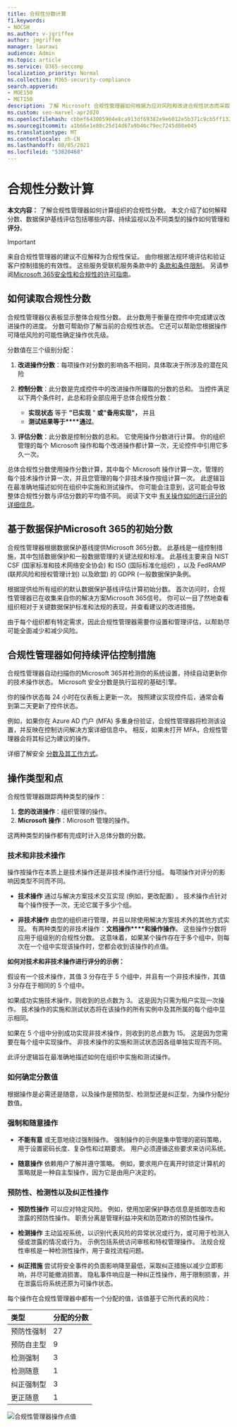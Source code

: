 ```yaml
---
title: 合规性分数计算
f1.keywords:
- NOCSH
ms.author: v-jgriffee
author: jmgriffee
manager: laurawi
audience: Admin
ms.topic: article
ms.service: O365-seccomp
localization_priority: Normal
ms.collection: M365-security-compliance
search.appverid:
- MOE150
- MET150
description: 了解 Microsoft 合规性管理器如何根据为应对风险和改进合规性状态而采取的操作计算个性化分数。
ms.custom: seo-marvel-apr2020
ms.openlocfilehash: cbbef643005904e8ca913df69382e9e6012e5b371c9cb5ff132990e1ba74c535
ms.sourcegitcommit: a1b66e1e80c25d14d67a9b46c79ec7245d88e045
ms.translationtype: MT
ms.contentlocale: zh-CN
ms.lasthandoff: 08/05/2021
ms.locfileid: "53820468"
---
```

# <a name="compliance-score-calculation"></a>合规性分数计算

**本文内容：** 了解合规性管理器如何计算组织的合规性分数。 本文介绍了如何解释分数、数据保护基线评估包括哪些内容、持续监视以及不同类型的操作如何管理和 **评分**。

> [!IMPORTANT]
> 来自合规性管理器的建议不应解释为合规性保证。 由你根据法规环境评估和验证客户控制措施的有效性。 这些服务受联机服务条款中的 [条款和条件限制](https://go.microsoft.com/fwlink/?linkid=2108910)。 另请参阅[Microsoft 365安全性和合规性的许可指南](/office365/servicedescriptions/microsoft-365-service-descriptions/microsoft-365-tenantlevel-services-licensing-guidance/microsoft-365-security-compliance-licensing-guidance)。

## <a name="how-to-read-your-compliance-score"></a>如何读取合规性分数

合规性管理器仪表板显示整体合规性分数。 此分数用于衡量在控件中完成建议改进操作的进度。 分数可帮助你了解当前的合规性状态。 它还可以帮助您根据操作可降低风险的可能性确定操作优先级。

分数值在三个级别分配：

1. **改进操作分数**：每项操作对分数的影响各不相同，具体取决于所涉及的潜在风险

2. **控制分数**：此分数是完成控件中的改进操作所赚取的分数的总和。 当控件满足以下两个条件时，此总和将全部应用于总体合规性分数：
    - **实现状态** 等于 **"已实现** " **或"备用实现"，** 并且
    - **测试结果等于****通过**。

3. **评估分数**：此分数是控制分数的总和。 它使用操作分数进行计算。 你的组织管理的每个 Microsoft 操作和每个改进操作都计算一次，无论控件中引用它多久一次。

总体合规性分数使用操作分数计算，其中每个 Microsoft 操作计算一次，管理的每个技术操作计算一次，并且您管理的每个非技术操作按组计算一次。 此逻辑旨在最准确地描述如何在组织中实施和测试操作。 你可能会注意到，这可能会导致整体合规性分数与评估分数的平均值不同。 阅读下文中 [有关操作如何进行评分的详细信息](#action-types-and-points)。

## <a name="initial-score-based-on-microsoft-365-data-protection-baseline"></a>基于数据保护Microsoft 365的初始分数
  
合规性管理器根据数据保护基线提供Microsoft 365分数。 此基线是一组控制措施，其中包括数据保护和一般数据管理的关键法规和标准。 此基线主要来自 NIST CSF (国家标准和技术网络安全协会) 和 ISO (国际标准化组织) ，以及 FedRAMP (联邦风险和授权管理计划) 以及欧盟) 的 GDPR (一般数据保护条例。

根据提供给所有组织的默认数据保护基线评估计算初始分数。 首次访问时，合规性管理器已在收集来自你的解决方案Microsoft 365信号。 你可以一目了然地查看组织相对于关键数据保护标准和法规的表现，并查看建议的改进措施。

由于每个组织都有特定需求，因此合规性管理器需要你设置和管理评估，以帮助尽可能全面减少和减少风险。

## <a name="how-compliance-manager-continuously-assesses-controls"></a>合规性管理器如何持续评估控制措施

合规性管理器自动扫描你的Microsoft 365并检测你的系统设置，持续自动更新你的技术操作状态。 Microsoft 安全分数是执行监视的基础引擎。

你的操作状态每 24 小时在仪表板上更新一次。 按照建议实现控件后，通常会看到第二天更新了控件状态。

例如，如果你在 Azure AD 门户 (MFA) 多重身份验证，合规性管理器将检测该设置，并反映在控制访问解决方案详细信息中。 相反，如果未打开 MFA，合规性管理器会将其标记为建议的操作。

详细了解安全 [分数及其工作方式](../security/defender/microsoft-secure-score.md)。
  
## <a name="action-types-and-points"></a>操作类型和点

合规性管理器跟踪两种类型的操作：

1. **您的改进操作**：组织管理的操作。
2. **Microsoft 操作**：Microsoft 管理的操作。

这两种类型的操作都有完成时计入总体分数的分数。

### <a name="technical-and-non-technical-actions"></a>技术和非技术操作

操作按操作在本质上是技术操作还是非技术操作进行分组。 每项操作对评分的影响因类型不同而不同。

- **技术操作** 通过与解决方案技术交互实现 (例如，更改配置) 。 技术操作点针对每个操作授予一次，无论它属于多少个组。

- **非技术操作** 由您的组织进行管理，并且以除使用解决方案技术外的其他方式实现。 有两种类型的非技术操作：**文档操作****和操作操作**。 这些操作分数将应用于组级别的合规性分数。 这意味着，如果某个操作存在于多个组中，则每次在一个组中实现该操作时，您都会收到该操作的点值。

**如何对技术和非技术操作进行评分的示例：**

假设有一个技术操作，其值 3 分存在于 5 个组中，并且有一个非技术操作，其值 3 分存在于相同的 5 个组中。

如果成功实施技术操作，则收到的总点数为 3。 这是因为只需为租户实现一次操作。 技术操作的实施和测试状态将在该操作的所有实例中及其所属的每个组中显示相同。

如果在 5 个组中分别成功实现非技术操作，则收到的总点数为 15。 这是因为您需要在每个组中实现操作。 非技术操作的实施和测试状态因各组单独实现而不同。

此评分逻辑旨在最准确地描述如何在组织中实施和测试操作。

### <a name="how-score-values-are-determined"></a>如何确定分数值
 
根据操作是必需还是随意，以及操作是预防型、检测型还是纠正型，为操作分配分数值。

### <a name="mandatory-and-discretionary-actions"></a>强制和随意操作

 - **不能有意** 或无意地绕过强制操作。 强制操作的示例是集中管理的密码策略，用于设置密码长度、复杂性和过期要求。 用户必须遵循这些要求来访问系统。
  
 - **随意操作** 依赖用户了解并遵守策略。 例如，要求用户在离开时锁定计算机的策略就是一种自主型操作，因为它是由用户决定的。
  
### <a name="preventative-detective-and-corrective-actions"></a>预防性、检测性以及纠正性操作
  
 - **预防性操作** 可以应对特定风险。 例如，使用加密保护静态信息是抵御攻击和泄露的预防性操作。 职责分离是管理利益冲突和防范欺诈的预防性操作。
  
 - **检测操作** 主动监视系统，以识别代表风险的异常状况或行为，或可用于检测入侵或泄露的情况或行为。 示例包括系统访问审核和特权管理操作。 法规合规性审核是一种检测性操作，用于查找流程问题。
  
- **纠正措施** 尝试将安全事件的负面影响降至最低，采取纠正措施以减少立即影响，并尽可能撤消损害。 隐私事件响应是一种纠正性操作，用于限制损害，并在泄露后将系统还原为可操作状态。
  
每个操作在合规性管理器中都有一个分配的值，该值基于它所代表的风险：

|**类型**|**分配的分数**|
|:-----|:-----|
| 预防性强制 | 27 |
| 预防自主型 | 9  |
| 检测强制 | 3 |
| 检测随意 | 1 |
| 纠正强制型 | 3 |
| 更正随意 | 1 |
  
![合规性管理器操作点值](../media/compliance-score-action-scoring.png "合规性管理器操作点值")